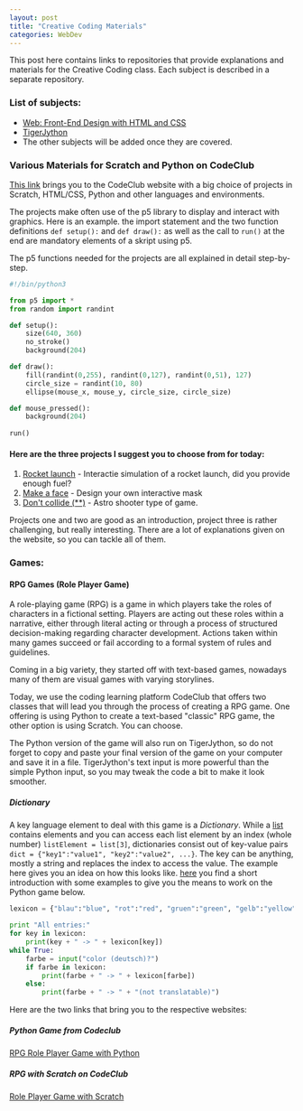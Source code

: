 ```yaml
---
layout: post
title: "Creative Coding Materials"
categories: WebDev 
---
```


This post here contains links to repositories that provide explanations and materials for the Creative Coding class.
Each subject is described in a separate repository.

### List of subjects:
- [Web: Front-End Design with HTML and CSS](https://mikefromd.github.io/Web_FrontEnd/)
- [TigerJython](https://github.com/mikefromd/TJ_Content/)
- The other subjects will be added once they are covered.


### Various Materials for Scratch and Python on CodeClub

[This link](https://projects.raspberrypi.org/en/codeclub) brings you to the CodeClub website with a big choice of projects in Scratch, HTML/CSS, Python and other languages and environments.

The projects make often use of the p5 library to display and interact with graphics. Here is an example. the import statement and the two function definitions `def setup():` and `def draw():` as well as the call to `run()` at the end are mandatory elements of a skript using p5.

The p5 functions needed for the projects are all explained in detail step-by-step. 

```python
#!/bin/python3

from p5 import *
from random import randint

def setup():  
    size(640, 360)  
    no_stroke()  
    background(204)  

def draw():  
    fill(randint(0,255), randint(0,127), randint(0,51), 127)  
    circle_size = randint(10, 80)  
    ellipse(mouse_x, mouse_y, circle_size, circle_size)  

def mouse_pressed():
    background(204)
  
run()  
```

#### Here are the three projects I suggest you to choose from for today:

1. [Rocket launch](https://projects.raspberrypi.org/en/projects/rocket-launch) - Interactie simulation of a rocket launch, did you provide enough fuel?
2. [Make a face](https://projects.raspberrypi.org/en/projects/make-a-face) - Design your own interactive mask
3. [Don't collide (**)](https://projects.raspberrypi.org/en/projects/dont-collide/0) - Astro shooter type of game.

Projects one and two are good as an introduction, project three is rather challenging, but really interesting. There are a lot of explanations given on the website, so you can tackle all of them.



### Games:

#### RPG Games (Role Player Game)

A role-playing game (RPG) is a game in which players take the roles of characters in a fictional setting. Players are acting out these roles within a narrative, either through literal acting or through a process of structured decision-making regarding character development. Actions taken within many games succeed or fail according to a formal system of rules and guidelines.

Coming in a big variety, they started off with text-based games, nowadays many of them are visual games with varying storylines.

Today, we use the coding learning platform CodeClub that offers two classes that will lead you through the process of creating a RPG game. One offering is using Python to create a text-based "classic" RPG game, the other option is using Scratch. You can choose.

The Python version of the game will also run on TigerJython, so do not forget to copy and paste your final version of the game on your computer and save it in a file. TigerJython's text input is more powerful than the simple Python input, so you may tweak the code a  bit to make it look smoother.

##### Dictionary

A key language element to deal with this game is a *Dictionary*. While a [list](https://programmierkonzepte.ch/engl/index.php?inhalt_links=navigation.inc.php&inhalt_mitte=grafik/listen.inc.php) contains elements and you can access each list element by an index (whole number) `listElement = list[3]`, dictionaries consist out of key-value pairs `dict = {"key1":"value1", "key2":"value2", ...}`. The key can be anything, mostly a string and replaces the index to access the value. The example here gives you an idea on how this looks like. [here](https://programmierkonzepte.ch/engl/index.php?inhalt_links=navigation.inc.php&inhalt_mitte=internet/search.inc.php) you find a short introduction with some examples to give you the means to work on the Python game below.

```python
lexicon = {"blau":"blue", "rot":"red", "gruen":"green", "gelb":"yellow"}

print "All entries:"
for key in lexicon:
    print(key + " -> " + lexicon[key])
while True:
    farbe = input("color (deutsch)?")
    if farbe in lexicon:
        print(farbe + " -> " + lexicon[farbe])
    else:
        print(farbe + " -> " + "(not translatable)")
```

Here are the two links that bring you to the respective websites:

##### Python Game from Codeclub
[RPG Role Player Game with Python](https://projects.raspberrypi.org/en/projects/rpg/0)

##### RPG with Scratch on CodeClub
[Role Player Game with Scratch](https://projects.raspberrypi.org/en/projects/create-your-own-world)

